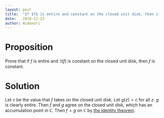 ```yaml
---
layout: post
title:  "If $f$ is entire and constant on the closed unit disk, then it is constant"
date:   2019-12-23
author: Hidenori
---
```


# Proposition
Prove that if $f$ is entire and $\Im(f)$ is constant on the closed unit disk, then $f$ is constant.

# Solution
Let $c$ be the value that $f$ takes on the closed unit disk.
Let $g(z) = c$ for all $z$.
$g$ is clearly entire.
Then $f$ and $g$ agree on the closed unit disk, which has an accumulation point in $\mathbb{C}$.
Then $f = g$ on $\mathbb{C}$ by [the identity theorem](https://en.wikipedia.org/wiki/Identity_theorem).
